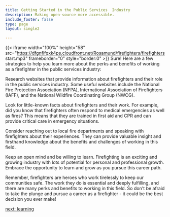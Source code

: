 ```yaml
---
title: Getting Started in the Public Services  Industry
description: Making open-source more accessible.
include_footer: false
type: page
layout: single2

---
```


{{< iframe width="100%" height="58" src="https://dfgnflfqxk4ps.cloudfront.net/Rosamund/firefighters/firefighters start.mp3" frameborder="0" style="border:0" >}}
Sure! Here are a few strategies to help you learn more about the perks and benefits of working as a firefighter in the public services industry:

Research websites that provide information about firefighters and their role in the public services industry. Some useful websites include the National Fire Protection Association (NFPA), International Association of Firefighters (IAFF), and the National Wildfire Coordinating Group (NWCG).

Look for little-known facts about firefighters and their work. For example, did you know that firefighters often respond to medical emergencies as well as fires? This means that they are trained in first aid and CPR and can provide critical care in emergency situations.

Consider reaching out to local fire departments and speaking with firefighters about their experiences. They can provide valuable insight and firsthand knowledge about the benefits and challenges of working in this field.

Keep an open mind and be willing to learn. Firefighting is an exciting and growing industry with lots of potential for personal and professional growth. Embrace the opportunity to learn and grow as you pursue this career path.

Remember, firefighters are heroes who work tirelessly to keep our communities safe. The work they do is essential and deeply fulfilling, and there are many perks and benefits to working in this field. So don't be afraid to take the plunge and pursue a career as a firefighter - it could be the best decision you ever make!


<a href="https://workdojos.com/firefighters/learning">next: learning</a>
